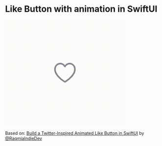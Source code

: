 # Like Button with animation in SwiftUI

![LikeButton](docs/like-button.gif)

Based on: [Build a Twitter-Inspired Animated Like Button in SwiftUI](https://betterprogramming.pub/build-a-twitter-inspired-animated-like-button-in-swiftui-d558c4a3fc00) by [@RaqmiaIndieDev](https://twitter.com/RaqmiaIndieDev)

